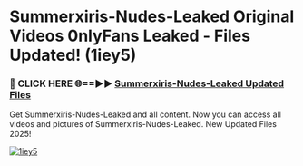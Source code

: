 # Summerxiris-Nudes-Leaked Original Videos 0nlyFans Leaked - Files Updated! (1iey5)

<h3>🔴 CLICK HERE 🌐==►► <a href="https://tinyurl.com/4mcuefdz" rel="nofollow">Summerxiris-Nudes-Leaked Updated Files</a></h3>

Get Summerxiris-Nudes-Leaked and all content. Now you can access all videos and pictures of Summerxiris-Nudes-Leaked. New Updated Files 2025!

[![1iey5](https://i.imgur.com/StAQSOY.gif)](https://tinyurl.com/4mcuefdz)
